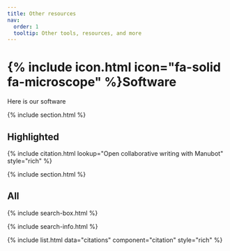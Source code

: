 ```yaml
---
title: Other resources
nav:
  order: 1
  tooltip: Other tools, resources, and more
---
```


# {% include icon.html icon="fa-solid fa-microscope" %}Software

Here is our software

{% include section.html %}

## Highlighted

{% include citation.html lookup="Open collaborative writing with Manubot" style="rich" %}

{% include section.html %}

## All

{% include search-box.html %}

{% include search-info.html %}

{% include list.html data="citations" component="citation" style="rich" %}
